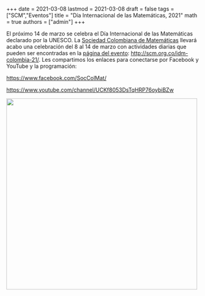 +++
date      = 2021-03-08
lastmod   = 2021-03-08
draft     = false
tags      = ["SCM","Eventos"]
title     = "Día Internacional de las Matemáticas, 2021"
math      = true
authors   = ["admin"]
+++

El próximo 14 de marzo se celebra el Día Internacional de las Matemáticas declarado por la UNESCO. La [Sociedad Colombiana de Matemáticas](http://scm.org.co/) llevará acabo una celebración del 8 al 14 de marzo con actividades diarias que pueden ser encontradas en la [página del evento](http://scm.org.co/idm-colombia-21/): http://scm.org.co/idm-colombia-21/. Les compartimos los enlaces para conectarse por Facebook y YouTube y la programación:

https://www.facebook.com/SocColMat/

https://www.youtube.com/channel/UCKf8053DsTqHRP76oybiBZw

<img src="https://matematicas.netlify.com/img/2021IDM.jpg"  width="500"/>
